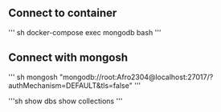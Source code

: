 ## Connect to container

''' sh
docker-compose exec mongodb bash
'''

## Connect with mongosh

''' sh
mongosh "mongodb://root:Afro2304@localhost:27017/?authMechanism=DEFAULT&tls=false"
'''

'''sh
show dbs
show collections
'''